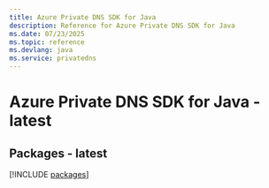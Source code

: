 ```yaml
---
title: Azure Private DNS SDK for Java
description: Reference for Azure Private DNS SDK for Java
ms.date: 07/23/2025
ms.topic: reference
ms.devlang: java
ms.service: privatedns
---
```

# Azure Private DNS SDK for Java - latest
## Packages - latest
[!INCLUDE [packages](private-dns-index.md)]